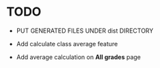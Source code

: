 # TODO

- PUT GENERATED FILES UNDER dist DIRECTORY

- Add calculate class average feature
- Add average calculation on __All grades__ page

